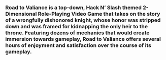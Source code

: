 ### 	Road to Valiance is a top-down, Hack N’ Slash themed 2-Dimensional Role-Playing Video Game that takes on the story of a wrongfully dishonored knight, whose honor was stripped down and was framed for kidnapping the only heir to the throne. Featuring dozens of mechanics that would create immersion towards gameplay, Road to Valiance offers several hours of enjoyment and satisfaction over the course of its gameplay.

<!--
**RoadtoValiance/RoadtoValiance** is a ✨ _special_ ✨ repository because its `README.md` (this file) appears on your GitHub profile.

Here are some ideas to get you started:

- 🔭 I’m currently working on ...
- 🌱 I’m currently learning ...
- 👯 I’m looking to collaborate on ...
- 🤔 I’m looking for help with ...
- 💬 Ask me about ...
- 📫 How to reach me: ...
- 😄 Pronouns: ...
- ⚡ Fun fact: ...
-->
